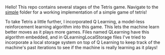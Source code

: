 Hello! This repo contains several stages of the Tetris game. 
Navigate to the [simple]([url](https://github.com/chloe608/tetris/tree/main/simple)) folder for a working implementation of a simple game of tetris!

To take Tetris a little further, I incorporated Q Learning, a model-less reinforcement learning algorithm into this game. This lets the machine learn better moves as it plays more games.
Files named QLearning have this algorithm embedded, and in QLearningLocalStorage files I've tried to incorporate a local storage system on top of Q Learning to keep track of the machine's past iterations to see if the machine is really learning as it plays! 

